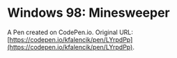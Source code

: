 # Windows 98: Minesweeper

A Pen created on CodePen.io. Original URL: [https://codepen.io/kfalencik/pen/LYrpdPp](https://codepen.io/kfalencik/pen/LYrpdPp).

